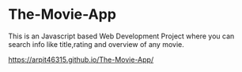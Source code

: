# The-Movie-App
This is an Javascript based Web Development Project where you can search info like title,rating and overview of any movie.

https://arpit46315.github.io/The-Movie-App/
